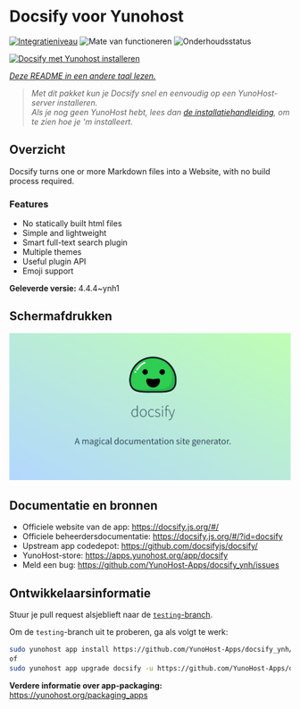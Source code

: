 <!--
NB: Deze README is automatisch gegenereerd door <https://github.com/YunoHost/apps/tree/master/tools/readme_generator>
Hij mag NIET handmatig aangepast worden.
-->

# Docsify voor Yunohost

[![Integratieniveau](https://dash.yunohost.org/integration/docsify.svg)](https://ci-apps.yunohost.org/ci/apps/docsify/) ![Mate van functioneren](https://ci-apps.yunohost.org/ci/badges/docsify.status.svg) ![Onderhoudsstatus](https://ci-apps.yunohost.org/ci/badges/docsify.maintain.svg)

[![Docsify met Yunohost installeren](https://install-app.yunohost.org/install-with-yunohost.svg)](https://install-app.yunohost.org/?app=docsify)

*[Deze README in een andere taal lezen.](./ALL_README.md)*

> *Met dit pakket kun je Docsify snel en eenvoudig op een YunoHost-server installeren.*  
> *Als je nog geen YunoHost hebt, lees dan [de installatiehandleiding](https://yunohost.org/install), om te zien hoe je 'm installeert.*

## Overzicht

Docsify turns one or more Markdown files into a Website, with no build process required.

### Features

- No statically built html files
- Simple and lightweight
- Smart full-text search plugin
- Multiple themes
- Useful plugin API
- Emoji support


**Geleverde versie:** 4.4.4~ynh1

## Schermafdrukken

![Schermafdrukken van Docsify](./doc/screenshots/screenshot.png)

## Documentatie en bronnen

- Officiele website van de app: <https://docsify.js.org/#/>
- Officiele beheerdersdocumentatie: <https://docsify.js.org/#/?id=docsify>
- Upstream app codedepot: <https://github.com/docsifyjs/docsify/>
- YunoHost-store: <https://apps.yunohost.org/app/docsify>
- Meld een bug: <https://github.com/YunoHost-Apps/docsify_ynh/issues>

## Ontwikkelaarsinformatie

Stuur je pull request alsjeblieft naar de [`testing`-branch](https://github.com/YunoHost-Apps/docsify_ynh/tree/testing).

Om de `testing`-branch uit te proberen, ga als volgt te werk:

```bash
sudo yunohost app install https://github.com/YunoHost-Apps/docsify_ynh/tree/testing --debug
of
sudo yunohost app upgrade docsify -u https://github.com/YunoHost-Apps/docsify_ynh/tree/testing --debug
```

**Verdere informatie over app-packaging:** <https://yunohost.org/packaging_apps>
